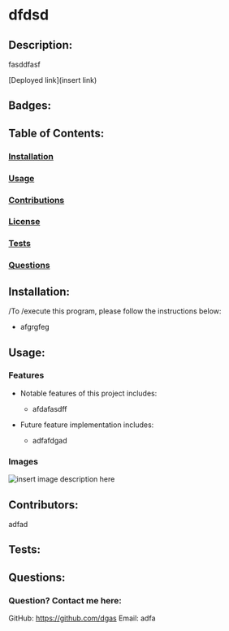 # dfdsd

## Description:
fasddfasf

[Deployed link](insert link)

## Badges:

## Table of Contents:
### [Installation](#installation)
### [Usage](#usage)
### [Contributions](#contributions)
### [License](#license)
### [Tests](#tests)
### [Questions](#questions)

## Installation:
/To /execute this program, please follow the instructions below:
  - afgrgfeg

## Usage:

### Features
- Notable features of this project includes:
  - afdafasdff

- Future feature implementation includes:
  - adfafdgad

### Images
![insert image description here](.assets/images/asdfa.png)

## Contributors:
adfad

## Tests:


## Questions:
### Question? Contact me here:
GitHub: https://github.com/dgas
Email: adfa

